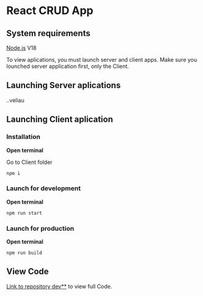 # React CRUD App

## System requirements
[Node.js][def] V18

[def]: https://nodejs.org/en/

To view aplications, you must launch server and client apps.
Make sure you lounched server application first, only the Client.

## Launching Server aplications
..veliau

## Launching Client aplication

### Installation
**Open terminal** 

Go to Client folder

``npm i ``

### Launch for development
**Open terminal**

``npm run start``

### Launch for production
**Open terminal**

``npm run build``


## View Code
[Link to repository dev**][def] to view full Code.

[def]: https://github.dev/KarolisBar94/react-crud
